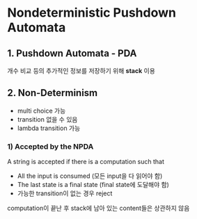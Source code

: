 # Nondeterministic Pushdown Automata

## 1. Pushdown Automata - PDA
개수 비교 등의 추가적인 정보를 저장하기 위해 **stack** 이용

## 2. Non-Determinism
- multi choice 가능
- transition 없을 수 있음
- lambda transition 가능

### 1) Accepted by the NPDA
A string is accepted if there is a computation such that
- All the input is consumed (모든 input을 다 읽어야 함)
- The last state is a final state (final state에 도달해야 함)
- 가능한 transition이 없는 경우 reject

computation이 끝난 후 stack에 남아 있는 content들은 상관하지 않음  
